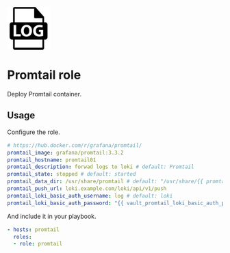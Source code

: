 <img src="/logos/promtail.png" alt="promtail logo" width="100" height="100">

# Promtail role

Deploy Promtail container.

## Usage

Configure the role.

```yml
# https://hub.docker.com/r/grafana/promtail/
promtail_image: grafana/promtail:3.3.2
promtail_hostname: promtail01
promtail_description: forwad logs to loki # default: Promtail
promtail_state: stopped # default: started
promtail_data_dir: /usr/share/promtail # default: "/usr/share/{{ promtail_hostname }}"
promtail_push_url: loki.example.com/loki/api/v1/push
promtail_loki_basic_auth_username: log # default: loki
promtail_loki_basic_auth_password: "{{ vault_promtail_loki_basic_auth_password }}"
```

And include it in your playbook.

```yml
- hosts: promtail
  roles:
  - role: promtail
```
